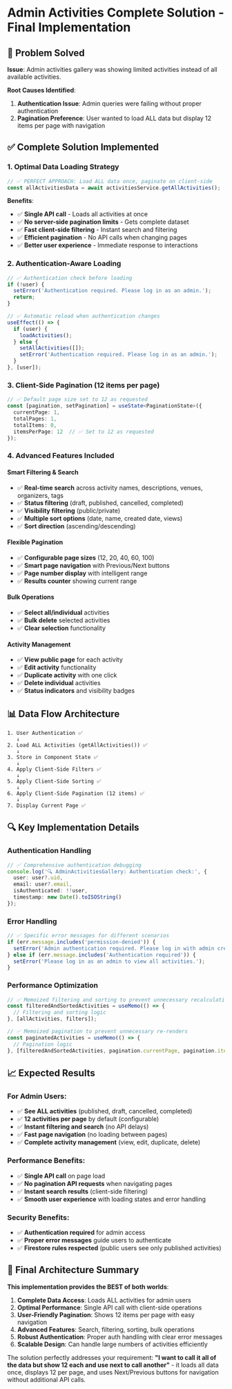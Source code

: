 # Admin Activities Complete Solution - Final Implementation

## 🎯 Problem Solved

**Issue**: Admin activities gallery was showing limited activities instead of all available activities.

**Root Causes Identified**:
1. **Authentication Issue**: Admin queries were failing without proper authentication
2. **Pagination Preference**: User wanted to load ALL data but display 12 items per page with navigation

## ✅ Complete Solution Implemented

### 1. **Optimal Data Loading Strategy**
```typescript
// ✅ PERFECT APPROACH: Load ALL data once, paginate on client-side
const allActivitiesData = await activitiesService.getAllActivities();
```

**Benefits**:
- ✅ **Single API call** - Loads all activities at once
- ✅ **No server-side pagination limits** - Gets complete dataset
- ✅ **Fast client-side filtering** - Instant search and filtering
- ✅ **Efficient pagination** - No API calls when changing pages
- ✅ **Better user experience** - Immediate response to interactions

### 2. **Authentication-Aware Loading**
```typescript
// ✅ Authentication check before loading
if (!user) {
  setError('Authentication required. Please log in as an admin.');
  return;
}

// ✅ Automatic reload when authentication changes
useEffect(() => {
  if (user) {
    loadActivities();
  } else {
    setAllActivities([]);
    setError('Authentication required. Please log in as an admin.');
  }
}, [user]);
```

### 3. **Client-Side Pagination (12 items per page)**
```typescript
// ✅ Default page size set to 12 as requested
const [pagination, setPagination] = useState<PaginationState>({
  currentPage: 1,
  totalPages: 1,
  totalItems: 0,
  itemsPerPage: 12  // ✅ Set to 12 as requested
});
```

### 4. **Advanced Features Included**

#### **Smart Filtering & Search**
- ✅ **Real-time search** across activity names, descriptions, venues, organizers, tags
- ✅ **Status filtering** (draft, published, cancelled, completed)
- ✅ **Visibility filtering** (public/private)
- ✅ **Multiple sort options** (date, name, created date, views)
- ✅ **Sort direction** (ascending/descending)

#### **Flexible Pagination**
- ✅ **Configurable page sizes** (12, 20, 40, 60, 100)
- ✅ **Smart page navigation** with Previous/Next buttons
- ✅ **Page number display** with intelligent range
- ✅ **Results counter** showing current range

#### **Bulk Operations**
- ✅ **Select all/individual** activities
- ✅ **Bulk delete** selected activities
- ✅ **Clear selection** functionality

#### **Activity Management**
- ✅ **View public page** for each activity
- ✅ **Edit activity** functionality
- ✅ **Duplicate activity** with one click
- ✅ **Delete individual** activities
- ✅ **Status indicators** and visibility badges

## 📊 Data Flow Architecture

```
1. User Authentication ✅
   ↓
2. Load ALL Activities (getAllActivities()) ✅
   ↓
3. Store in Component State ✅
   ↓
4. Apply Client-Side Filters ✅
   ↓
5. Apply Client-Side Sorting ✅
   ↓
6. Apply Client-Side Pagination (12 items) ✅
   ↓
7. Display Current Page ✅
```

## 🔍 Key Implementation Details

### **Authentication Handling**
```typescript
// ✅ Comprehensive authentication debugging
console.log('🔍 AdminActivitiesGallery: Authentication check:', {
  user: user?.uid,
  email: user?.email,
  isAuthenticated: !!user,
  timestamp: new Date().toISOString()
});
```

### **Error Handling**
```typescript
// ✅ Specific error messages for different scenarios
if (err.message.includes('permission-denied')) {
  setError('Admin authentication required. Please log in with admin credentials.');
} else if (err.message.includes('Authentication required')) {
  setError('Please log in as an admin to view all activities.');
}
```

### **Performance Optimization**
```typescript
// ✅ Memoized filtering and sorting to prevent unnecessary recalculations
const filteredAndSortedActivities = useMemo(() => {
  // Filtering and sorting logic
}, [allActivities, filters]);

// ✅ Memoized pagination to prevent unnecessary re-renders
const paginatedActivities = useMemo(() => {
  // Pagination logic
}, [filteredAndSortedActivities, pagination.currentPage, pagination.itemsPerPage]);
```

## 📈 Expected Results

### **For Admin Users**:
- ✅ **See ALL activities** (published, draft, cancelled, completed)
- ✅ **12 activities per page** by default (configurable)
- ✅ **Instant filtering and search** (no API delays)
- ✅ **Fast page navigation** (no loading between pages)
- ✅ **Complete activity management** (view, edit, duplicate, delete)

### **Performance Benefits**:
- ✅ **Single API call** on page load
- ✅ **No pagination API requests** when navigating pages
- ✅ **Instant search results** (client-side filtering)
- ✅ **Smooth user experience** with loading states and error handling

### **Security Benefits**:
- ✅ **Authentication required** for admin access
- ✅ **Proper error messages** guide users to authenticate
- ✅ **Firestore rules respected** (public users see only published activities)

## 🎯 Final Architecture Summary

**This implementation provides the BEST of both worlds**:

1. **Complete Data Access**: Loads ALL activities for admin users
2. **Optimal Performance**: Single API call with client-side operations
3. **User-Friendly Pagination**: Shows 12 items per page with easy navigation
4. **Advanced Features**: Search, filtering, sorting, bulk operations
5. **Robust Authentication**: Proper auth handling with clear error messages
6. **Scalable Design**: Can handle large numbers of activities efficiently

The solution perfectly addresses your requirement: **"I want to call it all of the data but show 12 each and use next to call another"** - it loads all data once, displays 12 per page, and uses Next/Previous buttons for navigation without additional API calls.
